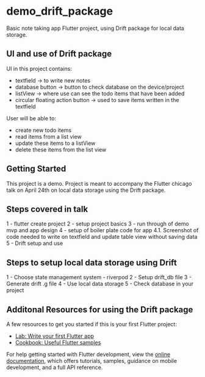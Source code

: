 # demo_drift_package

Basic note taking app Flutter project, using Drift package for local data storage.

## UI and use of Drift package 

UI in this project contains:
- textfield -> to write new notes
- database button -> button to check database on the device/project
- listView -> where use can see the todo items that have been added
- circular floating action button -> used to save items written in the textfield

User will be able to:
- create new todo items 
- read items from a list view 
- update these items to a listView
- delete these items from the list view

## Getting Started

This project is a demo. Project is meant to accompany the Flutter chicago talk on April 24th on local data storage using the Drift package.

## Steps covered in talk 
1 -     flutter create project 
2 -     setup project basics
3 -     run through of demo mvp and app design
4 -     setup of boiler plate code for app
4.1.    Screenshot of code needed to write on textfield 
        and update table view without saving data 
5 -     Drift setup and use   

## Steps to setup local data storage using Drift
1 -     Choose state management system - riverpod
2 -     Setup drift_db file
3 -     Generate drift .g file 
4 -     Use local data storage 
5 -     Check database in your project 


## Additonal Resources for using the Drift package 


A few resources to get you started if this is your first Flutter project:

- [Lab: Write your first Flutter app](https://docs.flutter.dev/get-started/codelab)
- [Cookbook: Useful Flutter samples](https://docs.flutter.dev/cookbook)

For help getting started with Flutter development, view the
[online documentation](https://docs.flutter.dev/), which offers tutorials,
samples, guidance on mobile development, and a full API reference.
